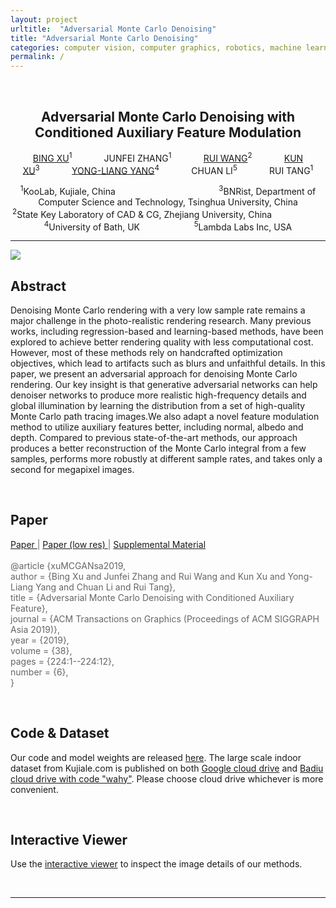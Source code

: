 ```yaml
---
layout: project
urltitle:  "Adversarial Monte Carlo Denoising"
title: "Adversarial Monte Carlo Denoising"
categories: computer vision, computer graphics, robotics, machine learning
permalink: /
---
```


<br>
<div class="row">
  <div class="col-xs-12">
    <center><h2>Adversarial Monte Carlo Denoising with Conditioned Auxiliary Feature Modulation</h2></center>
    <center><p>
      <a href="http://bingxu.tech/">BING XU</a><sup>1</sup>&nbsp;&nbsp;&nbsp;&nbsp;&nbsp;&nbsp;&nbsp;&nbsp;&nbsp;&nbsp;&nbsp;&nbsp;
      JUNFEI ZHANG<sup>1</sup>&nbsp;&nbsp;&nbsp;&nbsp;&nbsp;&nbsp;&nbsp;&nbsp;&nbsp;&nbsp;&nbsp;&nbsp;
      <a href="http://www.cad.zju.edu.cn/home/rwang/">RUI WANG</a><sup>2</sup>&nbsp;&nbsp;&nbsp;&nbsp;&nbsp;&nbsp;&nbsp;&nbsp;&nbsp;&nbsp;&nbsp;&nbsp;
      <a href="https://cg.cs.tsinghua.edu.cn/people/~kun/">KUN XU</a><sup>3</sup>&nbsp;&nbsp;&nbsp;&nbsp;&nbsp;&nbsp;&nbsp;&nbsp;&nbsp;&nbsp;&nbsp;&nbsp;
      <a href="http://www.yongliangyang.net/">YONG-LIANG YANG</a><sup>4</sup>&nbsp;&nbsp;&nbsp;&nbsp;&nbsp;&nbsp;&nbsp;&nbsp;&nbsp;&nbsp;&nbsp;&nbsp;
      CHUAN LI<sup>5</sup>&nbsp;&nbsp;&nbsp;&nbsp;&nbsp;&nbsp;&nbsp;&nbsp;&nbsp;&nbsp;&nbsp;&nbsp;
      RUI TANG<sup>1</sup>
    </p></center>
    <center><p>
      <sup>1</sup>KooLab, Kujiale, China&nbsp;&nbsp;&nbsp;&nbsp;&nbsp;&nbsp;&nbsp;&nbsp;&nbsp;&nbsp;&nbsp;&nbsp;&nbsp;&nbsp;&nbsp;&nbsp;&nbsp;&nbsp;&nbsp;&nbsp;&nbsp;&nbsp;&nbsp;&nbsp;&nbsp;&nbsp;&nbsp;&nbsp;&nbsp;&nbsp;&nbsp;&nbsp;&nbsp;&nbsp;&nbsp;&nbsp;&nbsp;&nbsp;&nbsp;&nbsp;&nbsp;
      <sup>3</sup>BNRist, Department of Computer Science and Technology, Tsinghua University, China<br />
      <sup>2</sup>State Key Laboratory of CAD & CG, Zhejiang University, China&nbsp;&nbsp;&nbsp;&nbsp;&nbsp;&nbsp;&nbsp;&nbsp;&nbsp;&nbsp;&nbsp;&nbsp;&nbsp;&nbsp;&nbsp;&nbsp;&nbsp;&nbsp;&nbsp;&nbsp;&nbsp;
      <sup>4</sup>University of Bath, UK&nbsp;&nbsp;&nbsp;&nbsp;&nbsp;&nbsp;&nbsp;&nbsp;&nbsp;&nbsp;&nbsp;&nbsp;&nbsp;&nbsp;&nbsp;&nbsp;&nbsp;&nbsp;&nbsp;&nbsp;&nbsp;
      <sup>5</sup>Lambda Labs Inc, USA
    </p></center>
  </div>
</div>


<p align="center" class="caption-small">
</p>

<hr>

<div class="row">
  <div class="col-md-12">
    <img src="{{ "/static/img/teaser.jpg" | prepend:site.baseurl }}">
  </div>
</div>


<div class="row" id="abstract">
  <div class="col-xs-12">
    <h2>Abstract</h2>
  </div>
</div>

<div class="row">
  <div class="col-xs-12">
    <p>
       Denoising Monte Carlo rendering with a very low sample rate remains a major challenge in the photo-realistic rendering research. Many previous works, including regression-based and learning-based methods, have been explored to achieve better rendering quality with less computational cost. However, most of these methods rely on handcrafted optimization objectives, which lead to artifacts such as blurs and unfaithful details. In this paper, we present an adversarial approach for denoising Monte Carlo rendering. Our key insight is that generative adversarial networks can help denoiser networks to produce more realistic high-frequency details and global illumination by learning the distribution from a set of high-quality Monte Carlo path tracing images.We also adapt a novel feature modulation method to utilize auxiliary features better, including normal, albedo and depth. Compared to previous state-of-the-art methods, our approach produces a better reconstruction of the Monte Carlo integral from a few samples, performs more robustly at different sample rates, and takes only a second for megapixel images.
    </p>
  </div>
</div><br>


<div class="row" id="paper">
  <div class="col-xs-12">
    <h2>Paper</h2>
  </div>
</div>

<div class="row">
  <div class="col-xs-12" style="margin-top: 3px; color: #666;">
    <p>
      <a href="./static/paper/xuMCGANsa2019.pdf"> Paper </a> | <a href="./static/paper/xuMCGANsa2019_lowres.pdf"> Paper (low res) </a> | <a href="https://drive.google.com/open?id=11wFRRjRTwpPKMKwt8C1VfuNJAaFeKZzO">Supplemental Material </a>
      <br>
      <br>
      @article {xuMCGANsa2019,
      <br>
      author = {Bing Xu and Junfei Zhang and Rui Wang and Kun Xu and Yong-Liang Yang and Chuan Li and Rui Tang},
      <br>
      title = {Adversarial Monte Carlo Denoising with Conditioned Auxiliary Feature},
      <br>
      journal = {ACM Transactions on Graphics (Proceedings of ACM SIGGRAPH Asia 2019)},
      <br>
      year = {2019},
      <br>
      volume = {38},
      <br>
      pages = {224:1--224:12},
      <br>
      number = {6},
      <br>
      }
    </p>
  </div>
</div><br>

<div class="row" id="download">
  <div class="col-xs-12">
    <h2>Code & Dataset</h2>
  </div>
</div>

<div class="row">
  <div class="col-xs-12">
    <p>
      Our code and model weights are released <a href="https://github.com/mcdenoising/AdvMCDenoise">here</a>. The large scale indoor dataset from Kujiale.com is published on both <a href="https://drive.google.com/drive/folders/1KIqIyHKIvIAqPsVARJLrWcvaGzogvObq?usp=sharing">Google cloud drive</a> and <a href= https://pan.baidu.com/s/1p50e0QfKqdnNP3HMv9rvKg/>Badiu cloud drive with code "wahy"<a>. Please choose cloud drive whichever is more convenient.
    </p>
  </div>
</div><br>

<div class="row" id="viewer">
  <div class="col-xs-12">
    <h2>Interactive Viewer</h2>
  </div>
</div>

<div class="row">
  <div class="col-xs-12">
    <p>
      Use the <a href="interactive_viewer/viewer.html">interactive viewer</a> to inspect the image details of our methods.
    </p>
  </div>
</div><br>


<!-- <div class="row" id="license">
  <div class="col-xs-12">
    <h2>License</h2>
  </div>
</div>

<div class="row">
  <div class="col-xs-12">
    <p>
      The data is released under the <a href="https://drive.google.com/open?id=13ZwWpU_557ZQccwOUJ8H5lvXD7MeZFMa">Structured3D Terms of Use</a>, and the <a href="https://github.com/bertjiazheng/Structured3D">code</a> is released under the MIT license.
    </p>
  </div>
</div><br>

<div class="row" id="people">
  <div class="col-xs-12">
    <h2>People</h2>
  </div>
</div>

<div class="row">
  <div class="col-md-2 col-sm-3 col-xs-6">
    <a href="https://bertjiazheng.github.io/">
      <img class="people-pic" src="{{ "/static/img/people/jia.jpg" | prepend:site.baseurl }}">
    </a>
    <div class="people-name">
      <a href="https://bertjiazheng.github.io/">
        Jia Zheng
      </a>
      <h6>ShanghaiTech University</h6>
    </div>
  </div>

  <div class="col-md-2 col-sm-3 col-xs-6">
    <img class="people-pic" src="{{ "/static/img/people/ahui.png" | prepend:site.baseurl }}">
    <div class="people-name">
      Junfei Zhang
      <h6>Kujiale.com</h6>
    </div>
  </div>

  <div class="col-md-2 col-sm-3 col-xs-6">
    <a href="https://www.linkedin.com/in/jing-li-253b26139/?originalSubdomain=cn">
      <img class="people-pic" src="{{ "/static/img/people/jing.jpg" | prepend:site.baseurl }}">
    </a>
    <div class="people-name">
      <a href="https://www.linkedin.com/in/jing-li-253b26139/?originalSubdomain=cn">
        Jing Li
      </a>
      <h6>ShanghaiTech University</h6>
    </div>
  </div>

  <div class="col-md-2 col-sm-3 col-xs-6">
    <img class="people-pic" src="{{ "/static/img/people/ati.jpg" | prepend:site.baseurl }}">
    <div class="people-name">
      Rui Tang
      <h6>Kujiale.com</h6>
    </div>
  </div>

  <div class="col-md-2 col-sm-3 col-xs-6">
    <a href="http://sist.shanghaitech.edu.cn/sist_en/2018/0820/c3846a31775/page.htm">
      <img class="people-pic" src="{{ "/static/img/people/shenghua.jpg" | prepend:site.baseurl }}">
    </a>
    <div class="people-name">
      <a href="http://sist.shanghaitech.edu.cn/sist_en/2018/0820/c3846a31775/page.htm">Shenghua Gao</a>
      <h6>ShanghaiTech University</h6>
    </div>
  </div>

  <div class="col-md-2 col-sm-3 col-xs-6">
    <a href="https://faculty.ist.psu.edu/zzhou/">
      <img class="people-pic" src="{{ "/static/img/people/zihan.jpg" | prepend:site.baseurl }}">
    </a>
    <div class="people-name">
      <a href="https://faculty.ist.psu.edu/zzhou/">Zihan Zhou</a>
      <h6>Penn State University</h6>
    </div>
  </div>
</div><br>

<div class="row">
  <div class="col-xs-12">
    <h2>Acknowledgements</h2>
  </div>
</div>

<div class="row">
  <div class="col-xs-12">
    <p>
      We would like to thank <a href="https://Kujiale.com">Kujiale.com</a> for providing the database of house designs and the rendering engine.
    </p>
  </div>
</div><br> -->

<hr>
